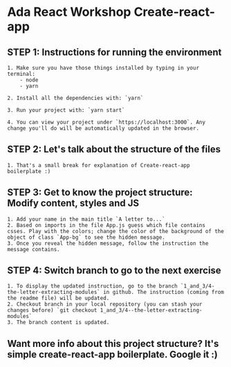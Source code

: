 # Ada React Workshop Create-react-app

## STEP 1: Instructions for running the environment

    1. Make sure you have those things installed by typing in your terminal:
        - node
        - yarn

    2. Install all the dependencies with: `yarn`

    3. Run your project with: `yarn start`

    4. You can view your project under `https://localhost:3000`. Any change you'll do will be automatically updated in the browser.

## STEP 2: Let's talk about the structure of the files

    1. That's a small break for explanation of Create-react-app boilerplate :)

## STEP 3: Get to know the project structure: Modify content, styles and JS

    1. Add your name in the main title `A letter to...`
    2. Based on imports in the file App.js guess which file contains csses. Play with the colors; change the color of the background of the object of class `App-bg` to see the hidden message.
    3. Once you reveal the hidden message, follow the instruction the message contains.

## STEP 4: Switch branch to go to the next exercise

    1. To display the updated instruction, go to the branch `1_and_3/4-the-letter-extracting-modules` in github. The instruction (coming from the readme file) will be updated.
    2. Checkout branch in your local repository (you can stash your changes before) `git checkout 1_and_3/4--the-letter-extracting-modules`
    3. The branch content is updated.

## Want more info about this project structure? It's simple create-react-app boilerplate. Google it :)
